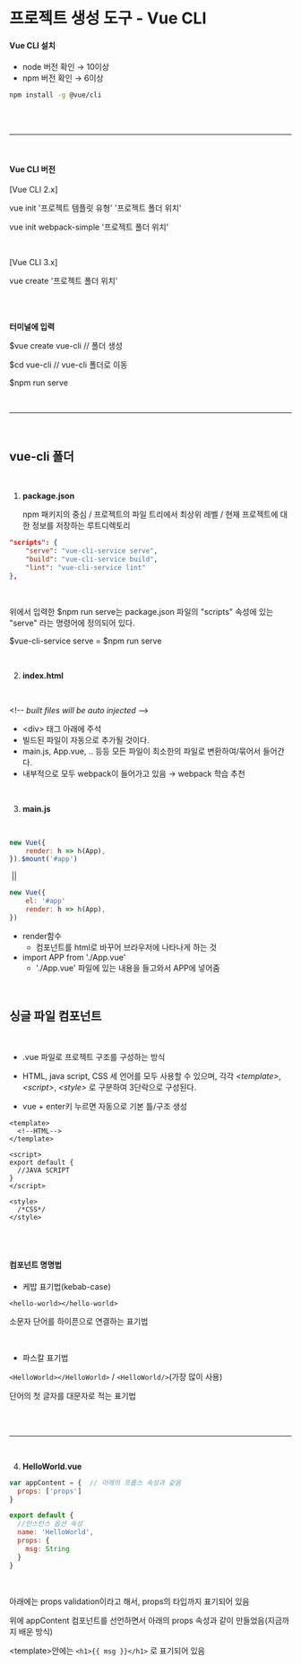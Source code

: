 # 프로젝트 생성 도구 - Vue CLI

#### Vue CLI 설치

- node 버전  확인 → 10이상
- npm 버전 확인 → 6이상

```bash
npm install -g @vue/cli
```

<br><br>

-----

<br>

#### Vue CLI 버전

[Vue CLI 2.x]

vue init '프로젝트 템플릿 유형' '프로젝트 폴더 위치'

vue init webpack-simple '프로젝트 폴더 위치'

<br>

[Vue CLI 3.x]

vue create '프로젝트 폴더 위치'

<br><br>

**터미널에 입력**

$vue create vue-cli	// 폴더 생성

$cd vue-cli	// vue-cli 폴더로 이동

$npm run serve

<br>

-----

<br>

## vue-cli 폴더

<br>

1. **package.json**

   npm 패키지의 중심 / 프로젝트의 파일 트리에서 최상위 레벨 / 현재 프로젝트에 대한 정보를 저장하는 루트디렉토리

```json
"scripts": {
    "serve": "vue-cli-service serve",
    "build": "vue-cli-service build",
    "lint": "vue-cli-service lint"
},
```

<br>

위에서 입력한 $npm run serve는 package.json 파일의 "scripts" 속성에 있는 "serve" 라는 명령어에 정의되어 있다.

$vue-cli-service serve = $npm run serve

<br>

2. **index.html**

<br>

\<!-- *built files will be auto injected* -->

+ \<div> 태그 아래에 주석
+ 빌드된 파일이 자동으로 추가될 것이다.
+ main.js, App.vue, .. 등등 모든 파일이 최소한의 파일로 변환하여/묶어서 들어간다.
+ 내부적으로 모두  webpack이 들어가고 있음 → webpack 학습 추천

<br>

3. **main.js**

<br>

```javascript
new Vue({
    render: h => h(App),
}).$mount('#app')
```

​			||

```javascript
new Vue({
    el: '#app'
    render: h => h(App),
})
```

+ render함수
  + 컴포넌트를 html로 바꾸어 브라우저에 나타나게 하는 것
+ import APP from './App.vue' 
  + './App.vue' 파일에 있는 내용을 들고와서 APP에 넣어줌

<br>

## 싱글 파일 컴포넌트

<br>

+ .vue 파일로 프로젝트 구조를 구성하는 방식

+ HTML, java script, CSS 세 언어를 모두 사용할 수 있으며, 각각 *\<template>*, *\<script>*, *\<style>* 로 구분하여 3단락으로 구성된다.

+ vue + enter키 누르면 자동으로 기본 틀/구조 생성

```vue
<template>
  <!--HTML-->
</template>

<script>
export default {
  //JAVA SCRIPT
}
</script>

<style>
  /*CSS*/
</style>
```

<br><br>

#### 컴포넌트 명명법

* 케밥 표기법(kebab-case)

`<hello-world></hello-world>`

소문자 단어를 하이픈으로 연결하는 표기법

<br>

+ 파스칼 표기법

`<HelloWorld></HelloWorld>` / `<HelloWorld/>`(가장 많이 사용)

단어의 첫 글자를 대문자로 적는 표기법

<br><br>

-----

<br>

4. **HelloWorld.vue**

```javascript
var appContent = {  // 아래의 프롭스 속성과 같음
  props: ['props']
}

export default {
  //인스턴스 옵션 속성
  name: 'HelloWorld',
  props: {
    msg: String
  }
}
```

<br>

아래에는 props validation이라고 해서, props의 타입까지 표기되어 있음

위에 appContent 컴포넌트를 선언하면서 아래의 props 속성과 같이 만들었음(지금까지 배운 방식)

\<template>안에는 `<h1>{{ msg }}</h1>` 로 표기되어 있음
